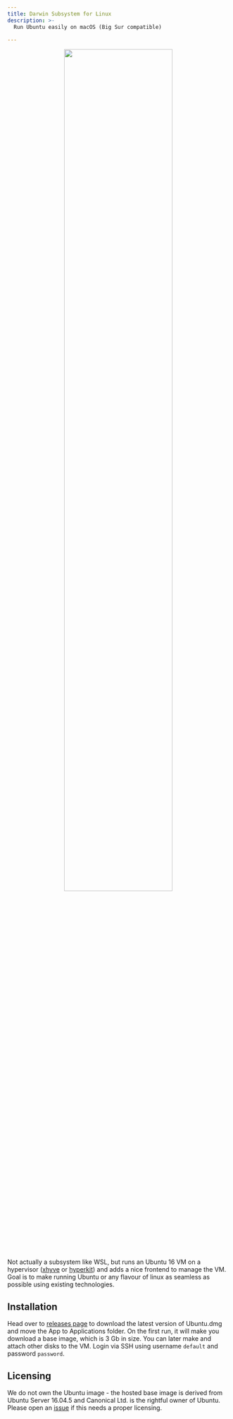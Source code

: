 ```yaml
---
title: Darwin Subsystem for Linux
description: >-
  Run Ubuntu easily on macOS (Big Sur compatible) 

---
```


<p align="center"><img src="https://i.imgur.com/xHDyG8t.png" width="70%"></p>

Not actually a subsystem like WSL, but runs an Ubuntu 16 VM on a hypervisor ([xhyve](https://github.com/machyve/xhyve) or [hyperkit](https://github.com/moby/hyperkit)) and adds a nice frontend to manage the VM.
Goal is to make running Ubuntu or any flavour of linux as seamless as possible using existing technologies.

## Installation

Head over to [releases page](https://github.com/sdslabs/DSL/releases) to download the latest version of Ubuntu.dmg and move the App to Applications folder. On the first run, it will make you download a base image, which is 3 Gb in size. You can later make and attach other disks to the VM. Login via SSH using username `default` and password `password`.

## Licensing

We do not own the Ubuntu image - the hosted base image is derived from Ubuntu Server 16.04.5 and Canonical Ltd. is the rightful owner of Ubuntu. Please open an [issue](https://github.com/sdslabs/DSL/issues) if this needs a proper licensing.
